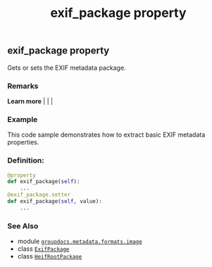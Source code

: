 ﻿---
title: exif_package property
second_title: GroupDocs.Metadata for Python via .NET API References
description: 
type: docs
url: /python-net/groupdocs.metadata.formats.image/heifrootpackage/exif_package/
is_root: false
weight: 110
---

## exif_package property


Gets or sets the EXIF metadata package.

### Remarks 


**Learn more** |
|
 |

### Example 


This code sample demonstrates how to extract basic EXIF metadata properties.
### Definition:
```python
@property
def exif_package(self):
    ...
@exif_package.setter
def exif_package(self, value):
    ...
```

### See Also
* module [`groupdocs.metadata.formats.image`](../../)
* class [`ExifPackage`](/metadata/python-net/groupdocs.metadata.standards.exif/exifpackage)
* class [`HeifRootPackage`](/metadata/python-net/groupdocs.metadata.formats.image/heifrootpackage)
